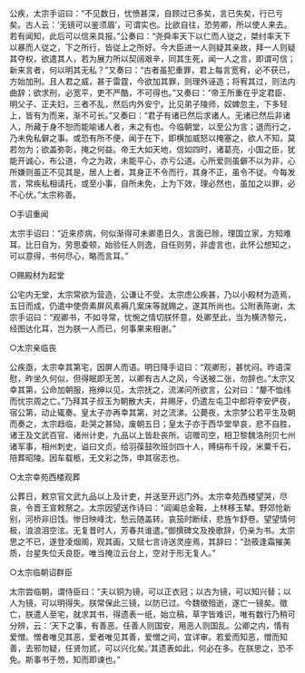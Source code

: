 <!-- { "loadSidebar": true } -->
公疾，太宗手诏曰：“不见数日，忧愤甚深，自顾过已多矣，言已失矣，行已亏矣。古人云：‘无镜可以鉴须眉’，可谓实也。比欲自往，恐劳卿，所以使人来去。若有闻知，此后可以信来具报。”公奏曰：“尧舜率天下以仁而人従之，桀纣率天下以暴而人従之，下之所行，皆従上之所好。今大臣进一人则疑其亲故，拜一人则疑其夺权，欲遣其人，若为展力所以契阔艰辛，同其生死，闻一人之言，即谓可信；新来言者，何以明其无私？”又奏曰：“古者虽犯重罪，君上每言宽宥，必不获已，方始加刑。且人君之威，甚于雷霆，今欲加其罪，则理外诬造；将宥其过，则法内曲辞；欲求刑，必宽平，吏不严酷，不可得也。”又奏曰：“帝王所重在乎定君臣、明父子、正夫妇，三者不乱，然后内外安宁。比见弟子陵师，奴婢忽主，下多轻上，皆有为而来，渐不可长。”又奏曰：“君子有诸已然后求诸人。无诸已然后非诸人，所藏于身不恕而能喻诸人者，未之有也。今临朝堂，以至公为言；退而行之，乃未免私僻之事。或恐有所不便，闻于在下，即横加威怒以掩塞之，欲人不知，莫若勿为；欲盖弥彰，掩之何益。帝王大如天地，信如四时，诸葛亮，小国之臣，犹能开诚心，布公道，今之为政，未能平心，亦亏公道。心所爱则虽僻不以为非，心所嫌则虽正不见其是，居人上者，其身正不令而行，其身不正，虽令不従。今每发言，常疾私相请托，或至小事，自所未免，上为下效，理必然也，虽加之以罪，必不心伏。”太宗称善。

○手诏重闻

太宗手诏曰：“近来疹病，何似渐得可未卿患日久，言面已赊，理国立家，方知难耳。比日自为，劳思委顿，始验任人则逸，自任则劳，非虚言也，此怀公想知之，可以意得，书何尽心，略而言耳。”

○赐殿材为起堂

公宅内无堂，太宗常欲为营造，公谦让不受。太宗虑公疾甚，乃以小殿材为造焉，五日而成，仍遣中使赍素屏风素褥几案床等就赐之，遂其所尚也。公附表陈谢，太宗手诏曰：“观卿书，不如寻常，忧惋之情切朕怀意，处卿至此，当为横济黎元，经图达化耳，岂为朕一人而已，何事果来相谢。”

○太宗亲临丧

公疾亟，太宗幸其第宅，因屏人而语。明日降手诏曰：“观卿形，甚忧闷。昨语深慰，昨坐久何似，但得眠即无苦，以卿有古人之风，今送被二张，勿辞也。”太宗又幸其第，公命加朝服，拖绅以见，太宗抚之，流涕问所欲言，公对曰：“嫠不恤纬而忧宗周之亡。”乃拜其子叔玉为朝散大夫，并赐牙，仍遣左屯卫中郎将李安俨夜，宿公第，动止辄奏。皇太子亦再幸其第，对之流涕。公薨夜，太宗梦公若平生及朝而奏之，太宗趋临，赴哭之甚恸，废朝五日；皇太子亦于西华堂举哀，悲不自胜，诸王及文武百官、诸州计吏，九品以上皆赴丧所。诏赠司空，相卫黎魏洛刑贝七州诸军事，相州刺史，谥曰文贞。给羽葆鼓吹班剑四十人，赙绢布千段，米粟千石，陪葬昭陵。因车载柩，无文彩之饰，申其宿志也。

○太宗幸苑西楼观葬

公葬日，敕京官文武九品以上及计吏，并送至开远门外。太宗幸苑西楼望哭，尽哀，令晋王宣敕祭之。太宗因望送作诗曰：“阊阖总金鞍，上林移玉辇。野郊怆新别，河桥非旧饯。惨日映峰沈，愁云随盖转。哀笳时断续，悲旌乍舒卷。望望情何极，浪浪泪空泫。无复昔时人，芳春共谁遣。”御撰碑文及挽歌辞，仍亲为书。太宗思之不已，遂登凌烟阁，观其画，又赋七言诗送灵座焉，其辞曰：“劲筱逢霜摧美质，台星失位夭良臣。唯当掩泣云台上，空对于形无复人。”

○太宗临朝诏群臣

太宗尝临朝，谓侍臣曰：“夫以铜为镜，可以正衣冠；以古为镜，可以知兴替；以人为镜，可以明得失。朕常保此三镜，以防已过。今魏徵殂逝，遂亡一镜矣。徵亡，朕遣人至宅，就求其书，得遗表一纸，始立稿，草字皆难识，唯有数行乃稍可分辨，云：‘天下之事，有善恶。任善人则国安，用恶人则国乱。公卿之内，情有爱憎。憎者唯见其恶，爱者唯见其善，爱憎之间，宜详审。若爱而知恶，憎而知善，去邪勿疑，任贤勿贰，可以兴化矣。’其遗表如此，何必在多。在朕思之，恐不免。斯事书于笏，知而即谏也。”
